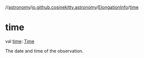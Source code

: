 //[astronomy](../../../index.md)/[io.github.cosinekitty.astronomy](../index.md)/[ElongationInfo](index.md)/[time](time.md)

# time

val [time](time.md): [Time](../-time/index.md)

The date and time of the observation.
